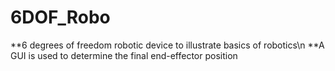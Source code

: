 # 6DOF_Robo
**6 degrees of freedom robotic device to illustrate basics of robotics\n
**A GUI is used to determine the final end-effector position
